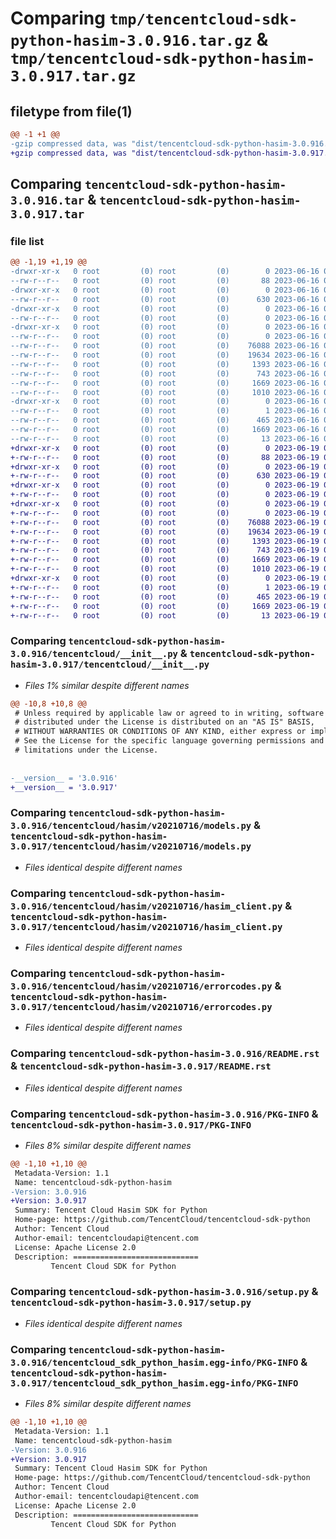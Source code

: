 # Comparing `tmp/tencentcloud-sdk-python-hasim-3.0.916.tar.gz` & `tmp/tencentcloud-sdk-python-hasim-3.0.917.tar.gz`

## filetype from file(1)

```diff
@@ -1 +1 @@
-gzip compressed data, was "dist/tencentcloud-sdk-python-hasim-3.0.916.tar", last modified: Fri Jun 16 00:34:57 2023, max compression
+gzip compressed data, was "dist/tencentcloud-sdk-python-hasim-3.0.917.tar", last modified: Mon Jun 19 00:26:42 2023, max compression
```

## Comparing `tencentcloud-sdk-python-hasim-3.0.916.tar` & `tencentcloud-sdk-python-hasim-3.0.917.tar`

### file list

```diff
@@ -1,19 +1,19 @@
-drwxr-xr-x   0 root         (0) root         (0)        0 2023-06-16 00:34:57.000000 tencentcloud-sdk-python-hasim-3.0.916/
--rw-r--r--   0 root         (0) root         (0)       88 2023-06-16 00:34:57.000000 tencentcloud-sdk-python-hasim-3.0.916/setup.cfg
-drwxr-xr-x   0 root         (0) root         (0)        0 2023-06-16 00:34:57.000000 tencentcloud-sdk-python-hasim-3.0.916/tencentcloud/
--rw-r--r--   0 root         (0) root         (0)      630 2023-06-16 00:34:57.000000 tencentcloud-sdk-python-hasim-3.0.916/tencentcloud/__init__.py
-drwxr-xr-x   0 root         (0) root         (0)        0 2023-06-16 00:34:57.000000 tencentcloud-sdk-python-hasim-3.0.916/tencentcloud/hasim/
--rw-r--r--   0 root         (0) root         (0)        0 2023-06-16 00:34:57.000000 tencentcloud-sdk-python-hasim-3.0.916/tencentcloud/hasim/__init__.py
-drwxr-xr-x   0 root         (0) root         (0)        0 2023-06-16 00:34:57.000000 tencentcloud-sdk-python-hasim-3.0.916/tencentcloud/hasim/v20210716/
--rw-r--r--   0 root         (0) root         (0)        0 2023-06-16 00:34:57.000000 tencentcloud-sdk-python-hasim-3.0.916/tencentcloud/hasim/v20210716/__init__.py
--rw-r--r--   0 root         (0) root         (0)    76088 2023-06-16 00:34:57.000000 tencentcloud-sdk-python-hasim-3.0.916/tencentcloud/hasim/v20210716/models.py
--rw-r--r--   0 root         (0) root         (0)    19634 2023-06-16 00:34:57.000000 tencentcloud-sdk-python-hasim-3.0.916/tencentcloud/hasim/v20210716/hasim_client.py
--rw-r--r--   0 root         (0) root         (0)     1393 2023-06-16 00:34:57.000000 tencentcloud-sdk-python-hasim-3.0.916/tencentcloud/hasim/v20210716/errorcodes.py
--rw-r--r--   0 root         (0) root         (0)      743 2023-06-16 00:34:57.000000 tencentcloud-sdk-python-hasim-3.0.916/README.rst
--rw-r--r--   0 root         (0) root         (0)     1669 2023-06-16 00:34:57.000000 tencentcloud-sdk-python-hasim-3.0.916/PKG-INFO
--rw-r--r--   0 root         (0) root         (0)     1010 2023-06-16 00:34:57.000000 tencentcloud-sdk-python-hasim-3.0.916/setup.py
-drwxr-xr-x   0 root         (0) root         (0)        0 2023-06-16 00:34:57.000000 tencentcloud-sdk-python-hasim-3.0.916/tencentcloud_sdk_python_hasim.egg-info/
--rw-r--r--   0 root         (0) root         (0)        1 2023-06-16 00:34:57.000000 tencentcloud-sdk-python-hasim-3.0.916/tencentcloud_sdk_python_hasim.egg-info/dependency_links.txt
--rw-r--r--   0 root         (0) root         (0)      465 2023-06-16 00:34:57.000000 tencentcloud-sdk-python-hasim-3.0.916/tencentcloud_sdk_python_hasim.egg-info/SOURCES.txt
--rw-r--r--   0 root         (0) root         (0)     1669 2023-06-16 00:34:57.000000 tencentcloud-sdk-python-hasim-3.0.916/tencentcloud_sdk_python_hasim.egg-info/PKG-INFO
--rw-r--r--   0 root         (0) root         (0)       13 2023-06-16 00:34:57.000000 tencentcloud-sdk-python-hasim-3.0.916/tencentcloud_sdk_python_hasim.egg-info/top_level.txt
+drwxr-xr-x   0 root         (0) root         (0)        0 2023-06-19 00:26:42.000000 tencentcloud-sdk-python-hasim-3.0.917/
+-rw-r--r--   0 root         (0) root         (0)       88 2023-06-19 00:26:42.000000 tencentcloud-sdk-python-hasim-3.0.917/setup.cfg
+drwxr-xr-x   0 root         (0) root         (0)        0 2023-06-19 00:26:42.000000 tencentcloud-sdk-python-hasim-3.0.917/tencentcloud/
+-rw-r--r--   0 root         (0) root         (0)      630 2023-06-19 00:26:42.000000 tencentcloud-sdk-python-hasim-3.0.917/tencentcloud/__init__.py
+drwxr-xr-x   0 root         (0) root         (0)        0 2023-06-19 00:26:42.000000 tencentcloud-sdk-python-hasim-3.0.917/tencentcloud/hasim/
+-rw-r--r--   0 root         (0) root         (0)        0 2023-06-19 00:26:42.000000 tencentcloud-sdk-python-hasim-3.0.917/tencentcloud/hasim/__init__.py
+drwxr-xr-x   0 root         (0) root         (0)        0 2023-06-19 00:26:42.000000 tencentcloud-sdk-python-hasim-3.0.917/tencentcloud/hasim/v20210716/
+-rw-r--r--   0 root         (0) root         (0)        0 2023-06-19 00:26:42.000000 tencentcloud-sdk-python-hasim-3.0.917/tencentcloud/hasim/v20210716/__init__.py
+-rw-r--r--   0 root         (0) root         (0)    76088 2023-06-19 00:26:42.000000 tencentcloud-sdk-python-hasim-3.0.917/tencentcloud/hasim/v20210716/models.py
+-rw-r--r--   0 root         (0) root         (0)    19634 2023-06-19 00:26:42.000000 tencentcloud-sdk-python-hasim-3.0.917/tencentcloud/hasim/v20210716/hasim_client.py
+-rw-r--r--   0 root         (0) root         (0)     1393 2023-06-19 00:26:42.000000 tencentcloud-sdk-python-hasim-3.0.917/tencentcloud/hasim/v20210716/errorcodes.py
+-rw-r--r--   0 root         (0) root         (0)      743 2023-06-19 00:26:42.000000 tencentcloud-sdk-python-hasim-3.0.917/README.rst
+-rw-r--r--   0 root         (0) root         (0)     1669 2023-06-19 00:26:42.000000 tencentcloud-sdk-python-hasim-3.0.917/PKG-INFO
+-rw-r--r--   0 root         (0) root         (0)     1010 2023-06-19 00:26:42.000000 tencentcloud-sdk-python-hasim-3.0.917/setup.py
+drwxr-xr-x   0 root         (0) root         (0)        0 2023-06-19 00:26:42.000000 tencentcloud-sdk-python-hasim-3.0.917/tencentcloud_sdk_python_hasim.egg-info/
+-rw-r--r--   0 root         (0) root         (0)        1 2023-06-19 00:26:42.000000 tencentcloud-sdk-python-hasim-3.0.917/tencentcloud_sdk_python_hasim.egg-info/dependency_links.txt
+-rw-r--r--   0 root         (0) root         (0)      465 2023-06-19 00:26:42.000000 tencentcloud-sdk-python-hasim-3.0.917/tencentcloud_sdk_python_hasim.egg-info/SOURCES.txt
+-rw-r--r--   0 root         (0) root         (0)     1669 2023-06-19 00:26:42.000000 tencentcloud-sdk-python-hasim-3.0.917/tencentcloud_sdk_python_hasim.egg-info/PKG-INFO
+-rw-r--r--   0 root         (0) root         (0)       13 2023-06-19 00:26:42.000000 tencentcloud-sdk-python-hasim-3.0.917/tencentcloud_sdk_python_hasim.egg-info/top_level.txt
```

### Comparing `tencentcloud-sdk-python-hasim-3.0.916/tencentcloud/__init__.py` & `tencentcloud-sdk-python-hasim-3.0.917/tencentcloud/__init__.py`

 * *Files 1% similar despite different names*

```diff
@@ -10,8 +10,8 @@
 # Unless required by applicable law or agreed to in writing, software
 # distributed under the License is distributed on an "AS IS" BASIS,
 # WITHOUT WARRANTIES OR CONDITIONS OF ANY KIND, either express or implied.
 # See the License for the specific language governing permissions and
 # limitations under the License.
 
 
-__version__ = '3.0.916'
+__version__ = '3.0.917'
```

### Comparing `tencentcloud-sdk-python-hasim-3.0.916/tencentcloud/hasim/v20210716/models.py` & `tencentcloud-sdk-python-hasim-3.0.917/tencentcloud/hasim/v20210716/models.py`

 * *Files identical despite different names*

### Comparing `tencentcloud-sdk-python-hasim-3.0.916/tencentcloud/hasim/v20210716/hasim_client.py` & `tencentcloud-sdk-python-hasim-3.0.917/tencentcloud/hasim/v20210716/hasim_client.py`

 * *Files identical despite different names*

### Comparing `tencentcloud-sdk-python-hasim-3.0.916/tencentcloud/hasim/v20210716/errorcodes.py` & `tencentcloud-sdk-python-hasim-3.0.917/tencentcloud/hasim/v20210716/errorcodes.py`

 * *Files identical despite different names*

### Comparing `tencentcloud-sdk-python-hasim-3.0.916/README.rst` & `tencentcloud-sdk-python-hasim-3.0.917/README.rst`

 * *Files identical despite different names*

### Comparing `tencentcloud-sdk-python-hasim-3.0.916/PKG-INFO` & `tencentcloud-sdk-python-hasim-3.0.917/PKG-INFO`

 * *Files 8% similar despite different names*

```diff
@@ -1,10 +1,10 @@
 Metadata-Version: 1.1
 Name: tencentcloud-sdk-python-hasim
-Version: 3.0.916
+Version: 3.0.917
 Summary: Tencent Cloud Hasim SDK for Python
 Home-page: https://github.com/TencentCloud/tencentcloud-sdk-python
 Author: Tencent Cloud
 Author-email: tencentcloudapi@tencent.com
 License: Apache License 2.0
 Description: ============================
         Tencent Cloud SDK for Python
```

### Comparing `tencentcloud-sdk-python-hasim-3.0.916/setup.py` & `tencentcloud-sdk-python-hasim-3.0.917/setup.py`

 * *Files identical despite different names*

### Comparing `tencentcloud-sdk-python-hasim-3.0.916/tencentcloud_sdk_python_hasim.egg-info/PKG-INFO` & `tencentcloud-sdk-python-hasim-3.0.917/tencentcloud_sdk_python_hasim.egg-info/PKG-INFO`

 * *Files 8% similar despite different names*

```diff
@@ -1,10 +1,10 @@
 Metadata-Version: 1.1
 Name: tencentcloud-sdk-python-hasim
-Version: 3.0.916
+Version: 3.0.917
 Summary: Tencent Cloud Hasim SDK for Python
 Home-page: https://github.com/TencentCloud/tencentcloud-sdk-python
 Author: Tencent Cloud
 Author-email: tencentcloudapi@tencent.com
 License: Apache License 2.0
 Description: ============================
         Tencent Cloud SDK for Python
```

